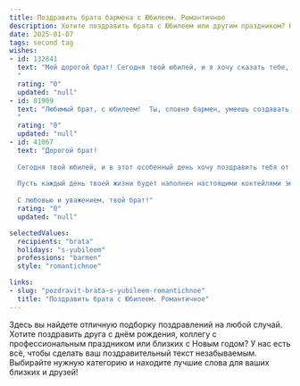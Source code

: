```yaml
---
title: Поздравить брата бармена с Юбилеем. Романтичное
description: Хотите поздравить брата с Юбилеем или другим праздником? Наш ИИ создаст незабываемое поздравление, а вы обязательно выделитесь среди других.  
date: 2025-01-07
tags: second tag
wishes:
- id: 132841
  text: "Мой дорогой брат! Сегодня твой юбилей, и я хочу сказать тебе, сколько ты мне дорог.  Твоя профессия бармена – это искусство, ты создаешь не просто коктейли, а целые истории в каждом бокале,  волшебство, которое пьянит не только вкусом, но и атмосферой.  Пусть твоя жизнь будет таким же прекрасным и незабываемым коктейлем, полным любви, радости, успеха и ярких моментов! С юбилеем, мой любимый брат!
  "
  rating: "0"
  updated: "null"
- id: 81909
  text: "Любимый брат, с юбилеем!  Ты, словно бармен, умеешь создавать волшебные напитки из самых обычных ингредиентов. Твой талант не только в мастерстве, но и в умении щедро делиться теплом и радостью. Спасибо, что всегда рядом, что твоя душа, подобно хорошему напитку, согревает и вдохновляет. Пусть каждый день будет не менее ярким и незабываемым, чем этот!
  "
  rating: "0"
  updated: "null"
- id: 41067
  text: "Дорогой брат!
  
  Сегодня твой юбилей, и в этот особенный день хочу поздравить тебя от всей души. Ты, как искусный бармен, ловко смешиваешь не только напитки, но и моменты счастья, которые окружают нас. Твоя энергия и харизма делают этот мир ярче, а улыбка способна растопить любое сердце.
  
  Пусть каждый день твоей жизни будет наполнен настоящими коктейлями эмоций: радости, любви и вдохновения. Желаю тебе находить в каждом мгновении причину для праздника и смело готовить новые рецепты счастья. Пускай твоя жизнь будет такой же насыщенной и увлекательной, как лучшие творения барного искусства.
  
  С любовью и уважением, твой брат!"
  rating: "0"
  updated: "null"

selectedValues:
  recipients: "brata"
  holidays: "s-yubileem"
  professions: "barmen"
  style: "romantichnoe"

links:
- slug: "pozdravit-brata-s-yubileem-romantichnoe"
  title: "Поздравить брата с Юбилеем. Романтичное"
---
```


Здесь вы найдете отличную подборку поздравлений на любой случай.
Хотите поздравить друга с днём рождения, коллегу с профессиональным праздником или близких с Новым годом? У нас есть всё, чтобы сделать ваш поздравительный текст незабываемым. Выбирайте нужную категорию и находите лучшие слова для ваших близких и друзей!
